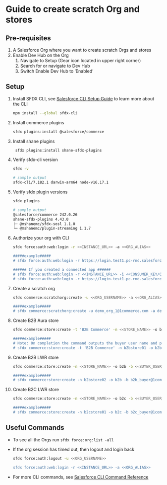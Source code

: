 # Guide to create scratch Org and stores

## Pre-requisites

1. A Salesforce Org where you want to create scratch Orgs and stores
2. Enable Dev Hub on the Org
    1. Navigate to Setup (Gear icon located in upper right corner)
    2. Search for or navigate to Dev Hub
    3. Switch Enable Dev Hub to ‘Enabled’

## Setup

1. Install SFDX CLI, see [Salesforce CLI Setup Guide](https://developer.salesforce.com/docs/atlas.en-us.sfdx_setup.meta/sfdx_setup/) to learn more about the CLI
    ```bash
    npm install --global sfdx-cli
    ```
2. Install commerce plugins
    ```bash
    sfdx plugins:install @salesforce/commerce
    ```
3. Install shane plugins
    ```bash
     sfdx plugins:install shane-sfdx-plugins
    ```
4. Verify sfdx-cli version

    ```bash
    sfdx -v

    # sample output
    sfdx-cli/7.182.1 darwin-arm64 node-v16.17.1
    ```

5. Verify sfdx plugin versions

    ```bash
    sfdx plugins

    # sample output
    @salesforce/commerce 242.0.26
    shane-sfdx-plugins 4.43.0
    ├─ @mshanemc/sfdx-sosl 1.1.0
    └─ @mshanemc/plugin-streaming 1.1.7
    ```

6. Authorize your org with CLI

    ```bash
    sfdx force:auth:web:login -r <<INSTANCE_URL>> -a <<ORG_ALIAS>>

    #####example#####
    # sfdx force:auth:web:login -r https://login.test1.pc-rnd.salesforce.com -a mydevhub

    ###### If you created a connected app ######
    # sfdx force:auth:web:login -r <<INSTANCE_URL>> -i <<CONSUMER_KEY/CLIENT_ID>> -a <<ORG_ALIAS>>
    # sfdx force:auth:web:login -r https://login.test1.pc-rnd.salesforce.com -i XXXXX -a mydevhub
    ```

7. Create a scratch org

    ```bash
    sfdx commerce:scratchorg:create -u <<ORG_USERNAME>> -a <<ORG_ALIAS>> -v <<DEVHUB_USERNAME>> -w 15 --json

    #####example#####
    # sfdx commerce:scratchorg:create -u demo_org_1@1commerce.com -a demo_org_1 -v devhubtest1sdb3@mydevhub.com -w 15 --json
    ```

8. Create B2B Aura store

    ```bash
    sfdx commerce:store:create -t 'B2B Commerce' -n <<STORE_NAME>> -o b2b -b <<BUYER_USER_EMAIL>> -u <<ORG_USERNAME>> -v <<DEVHUB_USERNAME>> --apiversion=<<API_VERSION>>

    #####example#####
    # Note: On completion the command outputs the buyer user name and password
    # sfdx commerce:store:create -t 'B2B Commerce' -n b2bstore01 -o b2b -b b2b_aura_buyer@1commerce.com -u demo_org_1@1commerce.com -v devhubtest1sdb3@mydevhub.com --apiversion=57.0
    ```

9. Create B2B LWR store

    ```bash
    sfdx commerce:store:create -n <<STORE_NAME>> -o b2b -b <<BUYER_USER_EMAIL>> -u <<ORG_USERNAME>> -v <<DEVHUB_USERNAME>> --apiversion=<<API_VERSION>>

    #####example#####
    # sfdx commerce:store:create -n b2bstore02 -o b2b -b b2b_buyer@1commerce.com -u demo_org_1@1commerce.com -v devhubtest1sdb3@mydevhub.com --apiversion=57.0
    ```

10. Create B2C LWR store

    ```bash
    sfdx commerce:store:create -n <<STORE_NAME>> -o b2c -b <<BUYER_USER_EMAIL>> -u <<ORG_USERNAME>> -v <<DEVHUB_USERNAME>> --apiversion=<<API_VERSION>>

    #####example#####
    # sfdx commerce:store:create -n b2cstore01 -o b2c -b b2c_buyer@1commerce.com -u demo_org_1@1commerce.com -v devhubtest1sdb3@mydevhub.com --apiversion=57.0
    ```

## Useful Commands

-   To see all the Orgs run `sfdx force:org:list -all`
-   If the org session has timed out, then logout and login back

    ```bash
    sfdx force:auth:logout -u <<ORG_USERNAME>>

    sfdx force:auth:web:login -r <<INSTANCE_URL>> -a <<ORG_ALIAS>>
    ```

-   For more CLI commands, see [Salesforce CLI Command Reference](https://developer.salesforce.com/docs/atlas.en-us.214.0.sfdx_cli_reference.meta/sfdx_cli_reference/cli_reference.htm)
